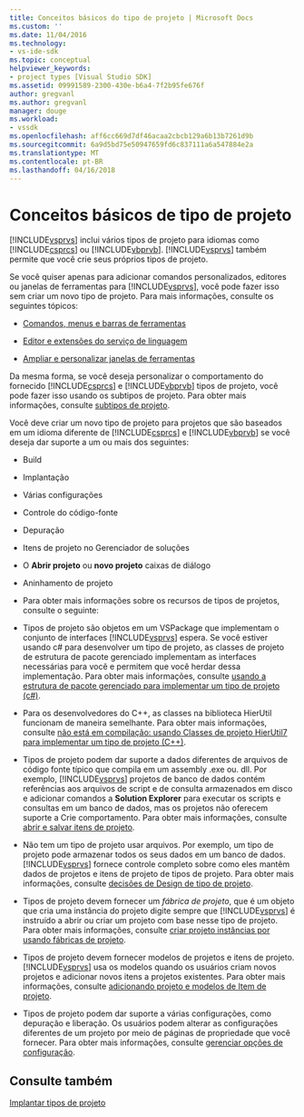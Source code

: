 ```yaml
---
title: Conceitos básicos do tipo de projeto | Microsoft Docs
ms.custom: ''
ms.date: 11/04/2016
ms.technology:
- vs-ide-sdk
ms.topic: conceptual
helpviewer_keywords:
- project types [Visual Studio SDK]
ms.assetid: 09991589-2300-430e-b6a4-7f2b95fe676f
author: gregvanl
ms.author: gregvanl
manager: douge
ms.workload:
- vssdk
ms.openlocfilehash: aff6cc669d7df46acaa2cbcb129a6b13b7261d9b
ms.sourcegitcommit: 6a9d5bd75e50947659fd6c837111a6a547884e2a
ms.translationtype: MT
ms.contentlocale: pt-BR
ms.lasthandoff: 04/16/2018
---
```

# <a name="project-type-essentials"></a>Conceitos básicos de tipo de projeto
[!INCLUDE[vsprvs](../../code-quality/includes/vsprvs_md.md)] inclui vários tipos de projeto para idiomas como [!INCLUDE[csprcs](../../data-tools/includes/csprcs_md.md)] ou [!INCLUDE[vbprvb](../../code-quality/includes/vbprvb_md.md)]. [!INCLUDE[vsprvs](../../code-quality/includes/vsprvs_md.md)] também permite que você crie seus próprios tipos de projeto.  
  
 Se você quiser apenas para adicionar comandos personalizados, editores ou janelas de ferramentas para [!INCLUDE[vsprvs](../../code-quality/includes/vsprvs_md.md)], você pode fazer isso sem criar um novo tipo de projeto. Para mais informações, consulte os seguintes tópicos:  
  
-   [Comandos, menus e barras de ferramentas](../../extensibility/internals/commands-menus-and-toolbars.md)  
  
-   [Editor e extensões do serviço de linguagem](../../extensibility/editor-and-language-service-extensions.md)  
  
-   [Ampliar e personalizar janelas de ferramentas](../../extensibility/extending-and-customizing-tool-windows.md)  
  
 Da mesma forma, se você deseja personalizar o comportamento do fornecido [!INCLUDE[csprcs](../../data-tools/includes/csprcs_md.md)] e [!INCLUDE[vbprvb](../../code-quality/includes/vbprvb_md.md)] tipos de projeto, você pode fazer isso usando os subtipos de projeto. Para obter mais informações, consulte [subtipos de projeto](../../extensibility/internals/project-subtypes.md).  
  
 Você deve criar um novo tipo de projeto para projetos que são baseados em um idioma diferente de [!INCLUDE[csprcs](../../data-tools/includes/csprcs_md.md)] e [!INCLUDE[vbprvb](../../code-quality/includes/vbprvb_md.md)] se você deseja dar suporte a um ou mais dos seguintes:  
  
-   Build  
  
-   Implantação  
  
-   Várias configurações  
  
-   Controle do código-fonte  
  
-   Depuração  
  
-   Itens de projeto no Gerenciador de soluções  
  
-   O **Abrir projeto** ou **novo projeto** caixas de diálogo  
  
-   Aninhamento de projeto  
  
-   Para obter mais informações sobre os recursos de tipos de projetos, consulte o seguinte:  
  
-   Tipos de projeto são objetos em um VSPackage que implementam o conjunto de interfaces [!INCLUDE[vsprvs](../../code-quality/includes/vsprvs_md.md)] espera. Se você estiver usando c# para desenvolver um tipo de projeto, as classes de projeto de estrutura de pacote gerenciado implementam as interfaces necessárias para você e permitem que você herdar dessa implementação. Para obter mais informações, consulte [usando a estrutura de pacote gerenciado para implementar um tipo de projeto (c#)](../../extensibility/internals/using-the-managed-package-framework-to-implement-a-project-type-csharp.md).  
  
-   Para os desenvolvedores do C++, as classes na biblioteca HierUtil funcionam de maneira semelhante. Para obter mais informações, consulte [não está em compilação: usando Classes de projeto HierUtil7 para implementar um tipo de projeto (C++)](http://msdn.microsoft.com/en-us/a5c16a09-94a2-46ef-87b5-35b815e2f346).  
  
-   Tipos de projeto podem dar suporte a dados diferentes de arquivos de código fonte típico que compila em um assembly .exe ou. dll. Por exemplo, [!INCLUDE[vsprvs](../../code-quality/includes/vsprvs_md.md)] projetos de banco de dados contém referências aos arquivos de script e de consulta armazenados em disco e adicionar comandos a **Solution Explorer** para executar os scripts e consultas em um banco de dados, mas os projetos não oferecem suporte a Crie comportamento. Para obter mais informações, consulte [abrir e salvar itens de projeto](../../extensibility/internals/opening-and-saving-project-items.md).  
  
-   Não tem um tipo de projeto usar arquivos. Por exemplo, um tipo de projeto pode armazenar todos os seus dados em um banco de dados. [!INCLUDE[vsprvs](../../code-quality/includes/vsprvs_md.md)] fornece controle completo sobre como eles mantêm dados de projetos e itens de projeto de tipos de projeto. Para obter mais informações, consulte [decisões de Design de tipo de projeto](../../extensibility/internals/project-type-design-decisions.md).  
  
-   Tipos de projeto devem fornecer um *fábrica de projeto*, que é um objeto que cria uma instância do projeto digite sempre que [!INCLUDE[vsprvs](../../code-quality/includes/vsprvs_md.md)] é instruído a abrir ou criar um projeto com base nesse tipo de projeto. Para obter mais informações, consulte [criar projeto instâncias por usando fábricas de projeto](../../extensibility/internals/creating-project-instances-by-using-project-factories.md).  
  
-   Tipos de projeto devem fornecer modelos de projetos e itens de projeto. [!INCLUDE[vsprvs](../../code-quality/includes/vsprvs_md.md)] usa os modelos quando os usuários criam novos projetos e adicionar novos itens a projetos existentes. Para obter mais informações, consulte [adicionando projeto e modelos de Item de projeto](../../extensibility/internals/adding-project-and-project-item-templates.md).  
  
-   Tipos de projeto podem dar suporte a várias configurações, como depuração e liberação. Os usuários podem alterar as configurações diferentes de um projeto por meio de páginas de propriedade que você fornecer. Para obter mais informações, consulte [gerenciar opções de configuração](../../extensibility/internals/managing-configuration-options.md).  
  
## <a name="see-also"></a>Consulte também  
 [Implantar tipos de projeto](../../extensibility/internals/deploying-project-types.md)